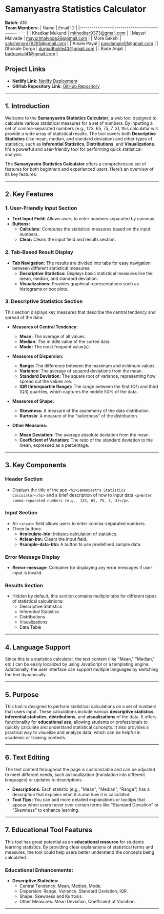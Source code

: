 # Samanyastra Statistics Calculator

**Batch:** A18  
**Team Members:**
| Name            | Email ID                        |
|-----------------|---------------------------------|
| Khedkar Mukund  | mkhedkar9373@gmail.com           |
| Mayuri Malvade  | mayurimalvade26@gmail.com       |
| More Sakshi     | sakshimore79295@gmail.com       |
| Amale Payal     | payalamale01@gmail.com          |
| Dhokale Durga   | durgadhokle43@gmail.com        |
| Bade Anjali     | badeanjali41@gmail.com         |

## Project Links
- **Netlify Link:** [Netlify Deployment](https://statistics-project-port.netlify.app/)
- **GitHub Repository Link:** [GitHub Repository](https://mukund-99.github.io/Samanyastra-Statistics-Calculator/)

---

## 1. Introduction

Welcome to the **Samanyastra Statistics Calculator**, a web tool designed to calculate various statistical measures for a set of numbers. By inputting a set of comma-separated numbers (e.g., 123, 65, 75, 7, 3), this calculator will provide a wide array of statistical results. The tool covers both **Descriptive Statistics** (like mean, median, and standard deviation) and other types of statistics, such as **Inferential Statistics**, **Distributions**, and **Visualizations**. It's a powerful and user-friendly tool for performing quick statistical analysis.

The **Samanyastra Statistics Calculator** offers a comprehensive set of features for both beginners and experienced users. Here’s an overview of its key features:

---

## 2. Key Features

### 1. User-Friendly Input Section
- **Text Input Field:** Allows users to enter numbers separated by commas.
- **Buttons:**
  - **Calculate:** Computes the statistical measures based on the input numbers.
  - **Clear:** Clears the input field and results section.

### 2. Tab-Based Result Display
- **Tab Navigation:** The results are divided into tabs for easy navigation between different statistical measures:
  - **Descriptive Statistics:** Displays basic statistical measures like the mean, median, and standard deviation.
  - **Visualizations:** Provides graphical representations such as histograms or box plots.

### 3. Descriptive Statistics Section
This section displays key measures that describe the central tendency and spread of the data:
- **Measures of Central Tendency:**
  - **Mean:** The average of all values.
  - **Median:** The middle value of the sorted data.
  - **Mode:** The most frequent value(s).

- **Measures of Dispersion:**
  - **Range:** The difference between the maximum and minimum values.
  - **Variance:** The average of squared deviations from the mean.
  - **Standard Deviation:** The square root of variance, representing how spread out the values are.
  - **IQR (Interquartile Range):** The range between the first (Q1) and third (Q3) quartiles, which captures the middle 50% of the data.

- **Measures of Shape:**
  - **Skewness:** A measure of the asymmetry of the data distribution.
  - **Kurtosis:** A measure of the "tailedness" of the distribution.

- **Other Measures:**
  - **Mean Deviation:** The average absolute deviation from the mean.
  - **Coefficient of Variation:** The ratio of the standard deviation to the mean, expressed as a percentage.

---

## 3. Key Components

### Header Section
- Displays the title of the app `<h1>Samanyastra Statistics Calculator</h1>` and a brief description of how to input data `<p>Enter comma-separated numbers (e.g., 123, 65, 75, 7, 3)</p>`.

### Input Section
- An `<input>` field allows users to enter comma-separated numbers.
- Three buttons:
  - **#calculate-btn:** Initiates calculation of statistics.
  - **#clear-btn:** Clears the input field.
  - **#sample-data-btn:** A button to use predefined sample data.

### Error Message Display
- **#error-message:** Container for displaying any error messages if user input is invalid.

### Results Section
- Hidden by default, this section contains multiple tabs for different types of statistical calculations:
  - Descriptive Statistics
  - Inferential Statistics
  - Distributions
  - Visualizations
  - Data Table

---

## 4. Language Support

Since this is a statistics calculator, the text content (like "Mean," "Median," etc.) can be easily localized by using JavaScript or a templating engine. Additionally, the user interface can support multiple languages by switching the text dynamically.

---

## 5. Purpose

This tool is designed to perform statistical calculations on a set of numbers that users input. These calculations include various **descriptive statistics**, **inferential statistics**, **distributions**, and **visualizations** of the data. It offers functionality for **educational use**, allowing students or professionals to quickly calculate and understand statistical concepts. It also provides a practical way to visualize and analyze data, which can be helpful in academic or training contexts.

---

## 6. Text Editing

The text content throughout the page is customizable and can be adjusted to meet different needs, such as localization (translation into different languages) or updates to descriptions.
- **Descriptions:** Each statistic (e.g., "Mean", "Median", "Range") has a description that explains what it is and how it is calculated.
- **Tool Tips:** You can add more detailed explanations or tooltips that appear when users hover over certain terms like "Standard Deviation" or "Skewness" to enhance learning.

---

## 7. Educational Tool Features

This tool has great potential as an **educational resource** for students learning statistics. By providing clear explanations of statistical terms and measures, the tool could help users better understand the concepts being calculated.

### Educational Enhancements:
- **Descriptive Statistics:**
  - Central Tendency: Mean, Median, Mode.
  - Dispersion: Range, Variance, Standard Deviation, IQR.
  - Shape: Skewness and Kurtosis.
  - Other Measures: Mean Deviation, Coefficient of Variation.

---
